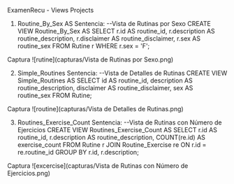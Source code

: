ExamenRecu - Views Projects
1. Routine_By_Sex AS
Sentencia:
--Vista de Rutinas por Sexo
CREATE VIEW Routine_By_Sex AS
SELECT 
    r.id AS routine_id,
    r.description AS routine_description,
    r.disclaimer AS routine_disclaimer,
    r.sex AS routine_sex
FROM 
    Rutine r
WHERE 
    r.sex = 'F'; 

Captura
![rutine](capturas/Vista de Rutinas por Sexo.png)

2. Simple_Routines
Sentencia:
--Vista de Detalles de Rutinas
CREATE VIEW Simple_Routines AS
SELECT 
    id AS routine_id,
    description AS routine_description,
    disclaimer AS routine_disclaimer,
    sex AS routine_sex
FROM 
    Rutine;

Captura
![routine](capturas/Vista de Detalles de Rutinas.png)

3. Routines_Exercise_Count 
Sentencia:
--Vista de Rutinas con Número de Ejercicios
CREATE VIEW Routines_Exercise_Count AS
SELECT 
    r.id AS routine_id,
    r.description AS routine_description,
    COUNT(re.id) AS exercise_count
FROM 
    Rutine r
JOIN 
    Routine_Exercise re ON r.id = re.routine_id
GROUP BY 
    r.id, r.description;

Captura
![excercise](capturas/Vista de Rutinas con Número de Ejercicios.png)
